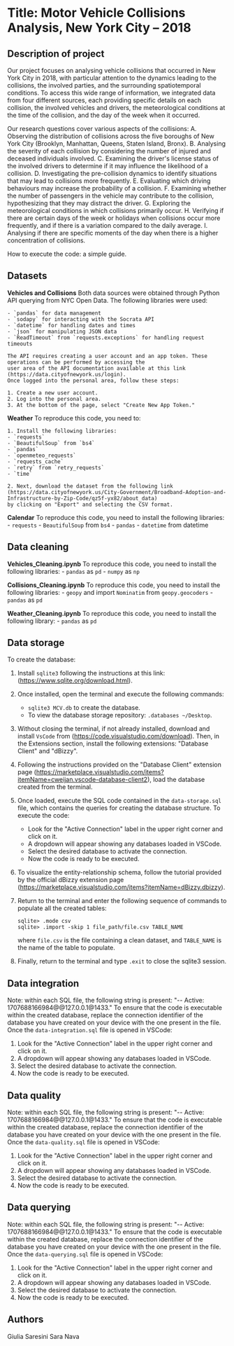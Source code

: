 # Title: Motor Vehicle Collisions Analysis, New York City – 2018

## Description of project
Our project focuses on analysing vehicle collisions that occurred in New York City in 2018, 
with particular attention to the dynamics leading to the collisions, the involved parties, 
and the surrounding spatiotemporal conditions. To access this wide range of information, 
we integrated data from four different sources, each providing specific details on each collision, 
the involved vehicles and drivers, the meteorological conditions at the time of the collision, and 
the day of the week when it occurred.

Our research questions cover various aspects of the collisions:
A.	Observing the distribution of collisions across the five boroughs of New York City 
    (Brooklyn, Manhattan, Queens, Staten Island, Bronx).
B.	Analysing the severity of each collision by considering the number of injured and deceased 
    individuals involved.
C.	Examining the driver's license status of the involved drivers to determine if it may influence 
    the likelihood of a collision.
D.	Investigating the pre-collision dynamics to identify situations that may lead to collisions more 
    frequently.
E.	Evaluating which driving behaviours may increase the probability of a collision.
F.	Examining whether the number of passengers in the vehicle may contribute to the collision, 
    hypothesizing that they may distract the driver.
G.	Exploring the meteorological conditions in which collisions primarily occur.
H.	Verifying if there are certain days of the week or holidays when collisions occur more frequently, 
    and if there is a variation compared to the daily average.
I.	Analysing if there are specific moments of the day when there is a higher concentration of collisions.

How to execute the code: a simple guide. 

## Datasets
**Vehicles and Collisions**
    Both data sources were obtained through Python API querying from NYC Open Data. The following libraries 
    were used:

    - `pandas` for data management
    - `sodapy` for interacting with the Socrata API
    - `datetime` for handling dates and times
    - `json` for manipulating JSON data
    - `ReadTimeout` from `requests.exceptions` for handling request timeouts

    The API requires creating a user account and an app token. These operations can be performed by accessing the 
    user area of the API documentation available at this link (https://data.cityofnewyork.us/login). 
    Once logged into the personal area, follow these steps:

    1. Create a new user account.
    2. Log into the personal area.
    3. At the bottom of the page, select "Create New App Token."


**Weather**
    To reproduce this code, you need to:

    1. Install the following libraries:
    - `requests`
    - `BeautifulSoup` from `bs4`
    - `pandas`
    - `openmeteo_requests`
    - `requests_cache`
    - `retry` from `retry_requests`
    - `time`

    2. Next, download the dataset from the following link 
    (https://data.cityofnewyork.us/City-Government/Broadband-Adoption-and-Infrastructure-by-Zip-Code/qz5f-yx82/about_data) 
    by clicking on "Export" and selecting the CSV format.

**Calendar**
    To reproduce this code, you need to install the following libraries:
    - `requests`
    - `BeautifulSoup` from `bs4`
    - `pandas`
    - `datetime` from datetime


## Data cleaning
**Vehicles_Cleaning.ipynb**
    To reproduce this code, you need to install the following libraries:
        - `pandas` as `pd`
        - `numpy` as `np`

**Collisions_Cleaning.ipynb**
    To reproduce this code, you need to install the following libraries:
        - `geopy` and import `Nominatim` from `geopy.geocoders`
        - `pandas` as `pd`

**Weather_Cleaning.ipynb**
    To reproduce this code, you need to install the following library:
        - `pandas` as `pd`

## Data storage
To create the database:

1. Install `sqlite3` following the instructions at this link: (https://www.sqlite.org/download.html).
2. Once installed, open the terminal and execute the following commands:
   - `sqlite3 MCV.db` to create the database.
   - To view the database storage repository: `.databases ~/Desktop`.

3. Without closing the terminal, if not already installed, download and install `VsCode` from 
    (https://code.visualstudio.com/download). Then, in the Extensions section, install the 
    following extensions: "Database Client" and "dBizzy".

4. Following the instructions provided on the "Database Client" extension page 
    (https://marketplace.visualstudio.com/items?itemName=cweijan.vscode-database-client2), load the 
    database created from the terminal.

5. Once loaded, execute the SQL code contained in the `data-storage.sql` file, which contains 
    the queries for creating the database structure. To execute the code:
    - Look for the "Active Connection" label in the upper right corner and click on it. 
    - A dropdown will appear showing any databases loaded in VSCode. 
    - Select the desired database to activate the connection. 
    - Now the code is ready to be executed.

6. To visualize the entity-relationship schema, follow the tutorial provided by the official dBizzy 
    extension page (https://marketplace.visualstudio.com/items?itemName=dBizzy.dbizzy).

7. Return to the terminal and enter the following sequence of commands to populate all the created tables:
   ```
   sqlite> .mode csv
   sqlite> .import -skip 1 file_path/file.csv TABLE_NAME
   ```
   where `file.csv` is the file containing a clean dataset, and `TABLE_NAME` is the name of the table to populate.

8. Finally, return to the terminal and type `.exit` to close the sqlite3 session.

## Data integration 
Note: within each SQL file, the following string is present: "-- Active: 1707688166984@@127.0.0.1@1433." 
To ensure that the code is executable within the created database, replace the connection identifier of 
the database you have created on your device with the one present in the file.
Once the `data-integration.sql` file is opened in VSCode:

1. Look for the "Active Connection" label in the upper right corner and click on it. 
2. A dropdown will appear showing any databases loaded in VSCode. 
3. Select the desired database to activate the connection. 
4. Now the code is ready to be executed.

## Data quality
Note: within each SQL file, the following string is present: "-- Active: 1707688166984@@127.0.0.1@1433." 
To ensure that the code is executable within the created database, replace the connection identifier of 
the database you have created on your device with the one present in the file.
Once the `data-quality.sql` file is opened in VSCode:

1. Look for the "Active Connection" label in the upper right corner and click on it. 
2. A dropdown will appear showing any databases loaded in VSCode. 
3. Select the desired database to activate the connection. 
4. Now the code is ready to be executed.

## Data querying
Note: within each SQL file, the following string is present: "-- Active: 1707688166984@@127.0.0.1@1433." 
To ensure that the code is executable within the created database, replace the connection identifier of 
the database you have created on your device with the one present in the file.
Once the `data-querying.sql` file is opened in VSCode:

1. Look for the "Active Connection" label in the upper right corner and click on it. 
2. A dropdown will appear showing any databases loaded in VSCode. 
3. Select the desired database to activate the connection. 
4. Now the code is ready to be executed.


## Authors
Giulia Saresini
Sara Nava
